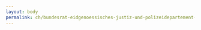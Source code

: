 ```yaml
---
layout: body
permalink: ch/bundesrat-eidgenoessisches-justiz-und-polizeidepartement-bundesamt-fuer-migration-direktion-asyl-und-rueckkehr-zentrale-verfahren-und-rueckkehr-region-maghreb-und-westliches-afrika/
---
```


